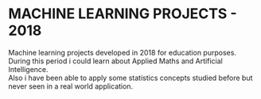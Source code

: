 # MACHINE LEARNING PROJECTS - 2018

Machine learning projects developed in 2018 for education purposes.<br/>
During this period i could learn about Applied Maths and Artificial Intelligence.<br/>
Also i have been able to apply some statistics concepts studied before but never seen in a real world application.
